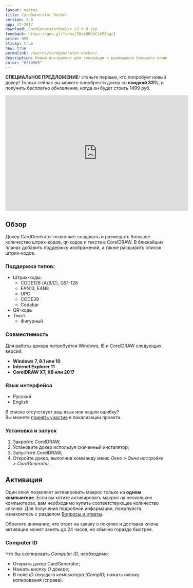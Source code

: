 ```yaml
---
layout: macros
title: CardGenerator Docker
version: 2.0
app: X7–2017
download: CardGeneratorDocker_v2.0.0.zip
feedback: https://goo.gl/forms/2Oqk8KUbClkMZqgz1
price: 999
sticky: true
new: true
permalink: /macros/cardgenerator-docker/
description: Новый инструмент для генерации и размещения большого количества штрих-кодов, qr-кодов и текста, на основе переменных данных, разработанный специально для актуальных версий CorelDRAW (X7–2017).
color: "#ffb505"
---
```


**СПЕЦИАЛЬНОЕ ПРЕДЛОЖЕНИЕ:** станьте первым, кто попробует новый докер! Только сейчас вы можете приобрести докер
со **скидкой 33%**, и получить бесплатно обновления, когда он будет стоить 1499 руб.

<iframe width="570" height="360" src="https://www.youtube.com/embed/X-K_WqJ5GXI?rel=0" frameborder="0" allowfullscreen></iframe>

## Обзор

Докер CardGenerator позволяет создавать и размещать большое количество штрих-кодов, qr-кодов и текста в CorelDRAW.
В ближайших планах добавить поддержку изображений, а также расширить список штрих-кодов.

### Поддержка типов:

* Штрих-коды:
  * CODE128 (A/B/C), GS1-128
  * EAN13, EAN8
  * UPC
  * CODE39
  * Codabar
* QR-коды
* Текст:
  * Фигурный

### Совместимость

Для работы докера потребуется Windows, IE и CorelDRAW следующих версий:

* **Windows 7, 8.1 или 10**
* **Internet Explorer 11**
* **CorelDRAW X7, X8 или 2017**

### Язык интерфейса

* Русский
* English

В списке отсутствует ваш язык или нашли ошибку?   
Вы можете [принять участие](https://poeditor.com/join/project/BCyk4vVbhr) в локализации проекта.

### Установка и запуск

1. Закройте CorelDRAW;
1. Установите докер используя скаченный инсталятор;
1. Запустите CorelDRAW;
1. Откройте докер, выполнив комманду меню _Окно > Окна настройки > CardGenerator_. 

## Активация

Один ключ позволяет активировать макрос только на **одном компьютере**.
Если вы хотите активировать макрос на нескольких компьютерах, вам необходимо купить соответствующее количество ключей.
Для получения подробной информации, пожалуйста, ознакомтесь с разделом [Вопросы и ответы](/macros/question-answer/).

Обратите внимание, что ответ на заявку о покупке и доставка ключа активации может занять до 24 часов, но обычно гораздо быстрее.

### Computer ID

Что бы скопировать _Computer ID_, необходимо:

* Открыть докер CardGenerator;
* Нажать кнопку _О докере_;
* В поле _ID текущего компьютера (CompID)_ нажать иконку копирования (справа).
